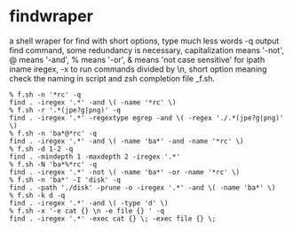 # findwraper
a shell wraper for find with short options, type much less words
-q output find command, some redundancy is necessary, capitalization means '-not', @ means '-and', % means '-or', & means 'not case sensitive' for ipath iname iregex, -x to run commands divided by \n, short option meaning check the naming in script and zsh completion file _f.sh.
```
% f.sh -n '*rc' -q 
find . -iregex '.*' -and \( -name '*rc' \) 
% f.sh -r '.*(jpe?g|png)' -q
find . -iregex '.*' -regextype egrep -and \( -regex './.*(jpe?g|png)' \)
% f.sh -n 'ba*@*rc' -q
find . -iregex '.*' -and \( -name 'ba*' -and -name '*rc' \)
% f.sh -d 1-2 -q
find . -mindepth 1 -maxdepth 2 -iregex '.*'
% f.sh -N 'ba*%*rc' -q
find . -iregex '.*' -not \( -name 'ba*' -or -name '*rc' \)
% f.sh -n 'ba*' -I 'disk' -q
find . -path './disk' -prune -o -iregex '.*' -and \( -name 'ba*' \)
% f.sh -k d -q
find . -iregex '.*' -and \( -type 'd' \)
% f.sh -x '-e cat {} \n -e file {} ' -q
find . -iregex '.*' -exec cat {} \; -exec file {} \;
```
